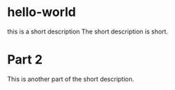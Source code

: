 # hello-world
this is a short description
The short description is short.

# Part 2
This is another part of the short description.
